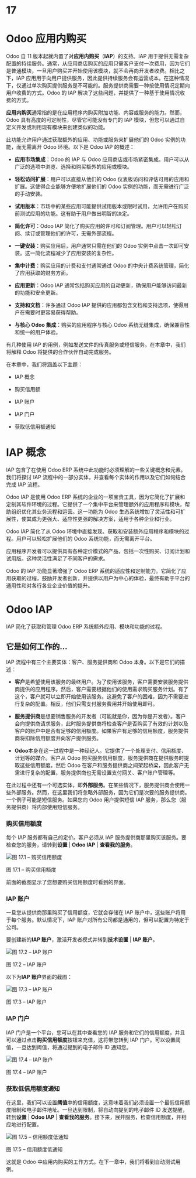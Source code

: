 # 17

# Odoo 应用内购买

Odoo 自 11 版本起就内置了对**应用内购买**（**IAP**）的支持。IAP 用于提供无需复杂配置的持续服务。通常，从应用商店购买的应用只需客户支付一次费用，因为它们是普通模块，一旦用户购买并开始使用该模块，就不会再向开发者收费。相比之下，IAP 应用用于向用户提供服务，因此提供持续服务会有运营成本。在这种情况下，仅通过单次购买提供服务是不可能的。服务提供商需要一种按使用情况定期向用户收费的方式。Odoo 的 IAP 解决了这些问题，并提供了一种基于使用情况收费的方式。

**应用内购买**通常指的是在应用程序内购买附加功能、内容或服务的能力。然而，Odoo 具有高度的可定制性，尽管它可能没有专门的 IAP 模块，但您可以通过自定义开发或利用现有模块来创建类似的功能。

此功能允许用户通过获取额外的应用、功能或服务来扩展他们的 Odoo 实例的功能，而无需离开 Odoo 环境。以下是 Odoo IAP 的概述：

+   **应用市场集成**：Odoo 的 IAP 与 Odoo 应用商店或市场紧密集成。用户可以从广泛的选项中浏览、选择和购买额外的应用或模块。

+   **轻松访问扩展**：用户可以直接从他们的 Odoo 仪表板访问和评估可用的应用和扩展。这使得企业能够方便地扩展他们的 Odoo 实例的功能，而无需进行广泛的手动安装。

+   **试用版本**：市场中的某些应用可能提供试用版本或限时试用，允许用户在购买前测试应用的功能。这有助于用户做出明智的决定。

+   **简化许可**：Odoo IAP 简化了购买应用的许可和订阅管理。用户可以轻松订阅、续订或管理他们的许可，无需外部流程。

+   **一键安装**：购买应用后，用户通常只需在他们的 Odoo 实例中点击一次即可安装。这一简化流程减少了应用安装的复杂性。

+   **集中计费**：购买应用的计费和支付通常通过 Odoo 的中央计费系统管理，简化了应用获取的财务方面。

+   **应用更新**：Odoo IAP 通常包括购买应用的自动更新，确保用户能够访问最新的功能和安全更新。

+   **支持和文档**：许多通过 Odoo IAP 提供的应用都包含文档和支持选项，使得用户在需要时更容易获得帮助。

+   **与核心 Odoo 集成**：购买的应用程序与核心 Odoo 系统无缝集成，确保兼容性和统一的用户体验。

有几种使用 IAP 的用例，例如发送文件的传真服务或短信服务。在本章中，我们将解释 Odoo 将提供的合作伙伴自动完成服务。

在本章中，我们将涵盖以下主题：

+   IAP 概念

+   购买信用额

+   IAP 账户

+   IAP 门户

+   获取低信用额通知

# IAP 概念

IAP 包含了在使用 Odoo ERP 系统中此功能时必须理解的一些关键概念和元素。我们将探讨 IAP 流程中的一部分实体，并查看每个实体的作用以及它们如何结合完成 IAP 流程。

Odoo IAP 是使用 Odoo ERP 系统的企业的一项宝贵工具，因为它简化了扩展和定制其软件环境的过程。它提供了一个集中平台来管理额外的应用程序和模块，帮助组织优化其业务流程和运营。这一功能为 Odoo 生态系统增加了灵活性和可扩展性，使其成为更强大、适应性更强的解决方案，适用于各种企业和行业。

Odoo IAP 简化了从 Odoo 环境中直接发现、获取和安装额外应用程序和模块的过程。用户可以轻松扩展他们的 Odoo 系统功能，而无需离开平台。

应用程序开发者可以提供具有各种定价模式的产品，包括一次性购买、订阅计划和试用版。这种灵活性满足了不同客户的需求。

Odoo 的 IAP 功能显著增强了 Odoo ERP 系统的适应性和定制能力。它简化了应用获取的过程，鼓励开发者创新，并提供以用户为中心的体验，最终有助于平台的通用性和对各行各业企业价值的提升。

# Odoo IAP

IAP 简化了获取和管理 Odoo ERP 系统额外应用、模块和功能的过程。

## 它是如何工作的…

IAP 流程中有三个主要实体：客户、服务提供商和 Odoo 本身。以下是它们的描述：

+   **客户**是希望使用该服务的最终用户。为了使用该服务，客户需要安装服务提供商提供的应用程序。然后，客户需要根据他们的使用需求购买服务计划。有了这个，客户就可以立即开始使用该服务。这避免了客户的困难，因为不需要进行复杂的配置。相反，他们只需支付服务费用并开始使用即可。

+   **服务提供商**是想要销售服务的开发者（可能就是你，因为你是开发者）。客户会向提供商请求服务，此时服务提供商将检查客户是否购买了有效的计划以及客户的账户中是否有足够的信用额度。如果客户有足够的信用额度，服务提供商将扣除信用额度并向客户提供服务。

+   **Odoo**本身在这一过程中是一种经纪人。它提供了一个处理支付、信用额度、计划等的媒介。客户从 Odoo 购买服务信用额度，服务提供商在提供服务时提取这些信用额度。然后 Odoo 在客户和服务提供商之间架起桥梁，因此客户无需进行复杂的配置，服务提供商也无需设置支付网关、客户账户管理等。

在此过程中还有一个可选实体，即**外部服务**。在某些情况下，服务提供商会使用一些外部服务。然而，在这里我们将忽略外部服务，因为它们是次要的服务提供商。一个例子可能是短信服务。如果您向 Odoo 用户提供短信 IAP 服务，那么您（服务提供商）将内部使用短信服务。

### 购买信用额度

每个 IAP 服务都有自己的定价。客户必须从 IAP 服务提供商那里购买该服务。要检查您的服务，请转到**设置** | **Odoo IAP** | **查看我的服务**。

![图 17.1 – 购买信用额度](img/B20997_17_01.jpg)

图 17.1 – 购买信用额度

前面的截图显示了您想要购买信用额度时看到的界面。

### IAP 账户

一旦您从提供商那里购买了信用额度，它就会存储在 IAP 账户中，这些账户将用于每个服务。默认情况下，IAP 账户对所有公司都是通用的，但可以配置为特定于公司。

要创建新的**IAP 账户**，激活开发者模式并转到**技术设置** | **IAP 账户**。

![图 17.2 – IAP 账户](img/B20997_17_02.jpg)

图 17.2 – IAP 账户

以下为**IAP** **账户**界面的截图：

![图 17.3 – IAP 账户](img/B20997_17_03.jpg)

图 17.3 – IAP 账户

### IAP 门户

IAP 门户是一个平台，您可以在其中查看您的 IAP 服务和它们的信用额度，并且可以通过点击**购买信用额度**按钮来充值，这将带您转到 IAP 门户。可以设置阈值，一旦达到阈值，将通过提到的电子邮件 ID 通知您。

![图 17.4 – IAP 账户](img/B20997_17_04.jpg)

图 17.4 – IAP 账户

### 获取低信用额度通知

在这里，我们可以设置**阈值**中的信用额度，这意味着我们必须设置一个最低信用额度限制和电子邮件地址。一旦达到限制，将自动向提到的电子邮件 ID 发送提醒，转到**设置** | **Odoo IAP** | **查看我的服务**。接下来，展开服务，检查信用额度，并相应地进行配置。

![图 17.5 – 信用额度低通知](img/B20997_17_05.jpg)

图 17.5 – 信用额度低通知

这就是 Odoo 中应用内购买的工作方式。在下一章中，我们将看到自动测试用例。
